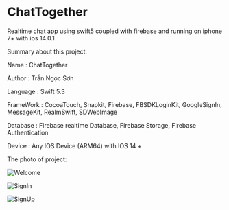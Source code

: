 # ChatTogether
Realtime chat app using swift5 coupled with firebase and running on iphone 7+ with ios 14.0.1

Summary about this project:

Name : ChatTogether

Author : Trần Ngọc Sơn

Language : Swift 5.3

FrameWork : CocoaTouch, Snapkit, Firebase, FBSDKLoginKit, GoogleSignIn, MessageKit, RealmSwift, SDWebImage

Database : Firebase realtime Database, Firebase Storage, Firebase Authentication

Device : Any IOS Device (ARM64) with IOS 14 +

The photo of project:

![Welcome](https://user-images.githubusercontent.com/44335025/101426989-9ec73180-3930-11eb-8325-1b73b9ed966b.png)


![SignIn](https://user-images.githubusercontent.com/44335025/101427011-a981c680-3930-11eb-8272-28808f62be04.png)

![SignUp](https://user-images.githubusercontent.com/44335025/101427033-b4d4f200-3930-11eb-906e-24d2c175e291.png)
